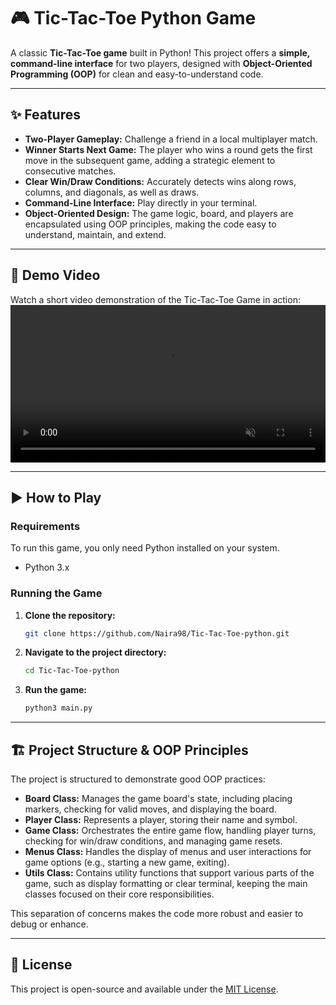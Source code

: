 # 🎮 Tic-Tac-Toe Python Game

A classic **Tic-Tac-Toe game** built in Python! This project offers a **simple, command-line interface** for two players, designed with **Object-Oriented Programming (OOP)** for clean and easy-to-understand code.

---

## ✨ Features

- **Two-Player Gameplay:** Challenge a friend in a local multiplayer match.
- **Winner Starts Next Game:** The player who wins a round gets the first move in the subsequent game, adding a strategic element to consecutive matches.
- **Clear Win/Draw Conditions:** Accurately detects wins along rows, columns, and diagonals, as well as draws.
- **Command-Line Interface:** Play directly in your terminal.
- **Object-Oriented Design:** The game logic, board, and players are encapsulated using OOP principles, making the code easy to understand, maintain, and extend.

---

## 🎥 Demo Video

Watch a short video demonstration of the Tic-Tac-Toe Game in action:
<video src="https://github.com/user-attachments/assets/77eac456-2767-4f40-9854-6e7a917aba91" controls autoplay loop muted width="100%"></video>

---
## ▶️ How to Play

### Requirements

To run this game, you only need Python installed on your system.

- Python 3.x

### Running the Game

1.  **Clone the repository:**
    ```bash
    git clone https://github.com/Naira98/Tic-Tac-Toe-python.git
    ```
2.  **Navigate to the project directory:**
    ```bash
    cd Tic-Tac-Toe-python
    ```
3.  **Run the game:**
    ```bash
    python3 main.py
    ```

---

## 🏗️ Project Structure & OOP Principles

The project is structured to demonstrate good OOP practices:

- **Board Class:** Manages the game board's state, including placing markers, checking for valid moves, and displaying the board.
- **Player Class:** Represents a player, storing their name and symbol.
- **Game Class:** Orchestrates the entire game flow, handling player turns, checking for win/draw conditions, and managing game resets.
- **Menus Class:** Handles the display of menus and user interactions for game options (e.g., starting a new game, exiting).
- **Utils Class:** Contains utility functions that support various parts of the game, such as display formatting or clear terminal, keeping the main classes focused on their core responsibilities.

This separation of concerns makes the code more robust and easier to debug or enhance.

---

## 📄 License

This project is open-source and available under the [MIT License](https://opensource.org/licenses/MIT).
